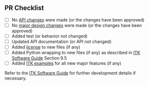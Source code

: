 <!-- The text within this markup is a comment, and is intended to provide
guidelines to open a Pull Request for the ITK repository. This text will not
be part of the Pull Request. -->


<!-- See the CONTRIBUTING (CONTRIBUTING.md) guide. Specifically:

Start ITK commit messages with a standard prefix (and a space):

 * BUG: fix for runtime crash or incorrect result
 * COMP: compiler error or warning fix
 * DOC: documentation change
 * ENH: new functionality
 * PERF: performance improvement
 * STYLE: no logic impact (indentation, comments)
 * WIP: Work In Progress not ready for merge

Provide a short, meaningful message that describes the change you made.

When the PR is based on a single commit, the commit message is usually left as
the PR message.

A reference to a related issue or pull request (https://help.github.com/articles/basic-writing-and-formatting-syntax/#referencing-issues-and-pull-requests)
in your repository. You can automatically
close a related issues using keywords (https://help.github.com/articles/closing-issues-using-keywords/)

@mentions (https://help.github.com/articles/basic-writing-and-formatting-syntax/#mentioning-people-and-teams)
of the person or team responsible for reviewing proposed changes. -->

## PR Checklist
- [ ] No [API changes](https://github.com/InsightSoftwareConsortium/ITK/blob/master/CONTRIBUTING.md#breaking-changes) were made (or the changes have been approved)
- [ ] No [major design changes](https://github.com/InsightSoftwareConsortium/ITK/blob/master/CONTRIBUTING.md#design-changes) were made (or the changes have been approved)
- [ ] Added test (or behavior not changed)
- [ ] Updated API documentation (or API not changed)
- [ ] Added [license](https://github.com/InsightSoftwareConsortium/ITK/blob/master/Utilities/KWStyle/ITKHeader.h) to new files (if any)
- [ ] Added Python wrapping to new files (if any) as described in [ITK Software Guide](https://itk.org/ItkSoftwareGuide.pdf) Section 9.5
- [ ] Added [ITK examples](https://github.com/InsightSoftwareConsortium/ITKSphinxExamples) for all new major features (if any)

Refer to the [ITK Software Guide](https://itk.org/ItkSoftwareGuide.pdf) for
further development details if necessary.

<!-- **Thanks for contributing to ITK!** -->
